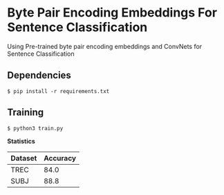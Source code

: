 # Byte Pair Encoding Embeddings For Sentence Classification
Using Pre-trained byte pair encoding embeddings and ConvNets for Sentence Classification

## Dependencies
```
$ pip install -r requirements.txt
```

## Training
```
$ python3 train.py
```

**Statistics**

| Dataset | Accuracy
|---|---|
| TREC | 84.0 |
| SUBJ | 88.8 |
